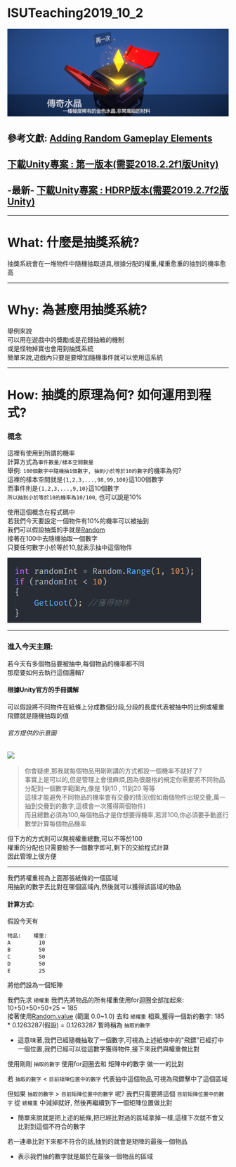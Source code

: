 # ISUTeaching2019_10_2  

![](https://github.com/H3NRILiN/ISUTeaching2019_10_2/blob/master/Picture/Banner.png)
## 參考文獻: [Adding Random Gameplay Elements](https://docs.unity3d.com/Manual/RandomNumbers.html)  
## [下載Unity專案 : 第一版本(需要2018.2.2f1版Unity)](https://github.com/H3NRILiN/ISUTeaching2019_10_2/archive/v1.2.zip)  
## -最新- [下載Unity專案 : HDRP版本(需要2019.2.7f2版Unity)](https://github.com/H3NRILiN/ISUTeaching2019_10_2/archive/v2.2(HDRP%E7%89%88).zip)  
---




# What: 什麼是抽獎系統?  
抽獎系統會在一堆物件中隨機抽取道具,根據分配的權重,權重愈重的抽到的機率愈高 

---
# Why: 為甚麼用抽獎系統?  
舉例來說  
可以用在遊戲中的獎勵或是花錢抽箱的機制  
或是怪物掉寶也會用到抽獎系統  
簡單來說,遊戲內只要是要增加隨機事件就可以使用這系統 

---
# How: 抽獎的原理為何? 如何運用到程式?  

### 概念

這裡有使用到所謂的機率  
計算方式為`事件數量/樣本空間數量`  
舉例: `100個數字中隨機抽1個數字, 抽到小於等於10的數字`的機率為何?  
這裡的樣本空間就是`{1,2,3,...,98,99,100}`這100個數字  
而事件則是`{1,2,3,...,9,10}`這10個數字  
`所以抽到小於等於10的機率為10/100`, 也可以說是10%  

使用這個概念在程式碼中  
若我們今天要設定一個物件有10%的機率可以被抽到  
我們可以假設抽獎的手就是[Random](https://docs.unity3d.com/ScriptReference/Random.Range.html)  
接著在100中去隨機抽取一個數字  
只要任何數字小於等於10,就表示抽中這個物件  

![](https://github.com/H3NRILiN/ISUTeaching2019_10_2/blob/master/Picture/Random1.png)

---
### 進入今天主題: 
若今天有多個物品要被抽中,每個物品的機率都不同  
那麼要如何去執行這個邏輯?  

#### 根據Unity官方的手冊講解  
可以假設將不同物件在紙條上分成數個分段,分段的長度代表被抽中的比例或權重  
飛鏢就是隨機抽取的值  
###### 官方提供的示意圖
![](https://docs.unity3d.com/uploads/Main/ProbStrip.png)  
 
> 你會疑慮,那我就每個物品用剛剛講的方式都設一個機率不就好了?  
> 事實上是可以的,但是管理上會很麻煩,因為很嚴格的規定你需要將不同物品分配到一個數字範圍內,像是 1到10 , 11到20 等等  
> 這樣才能避免不同物品的機率會有交疊的情況(假如兩個物件出現交疊,萬一抽到交疊到的數字,這樣會一次獲得兩個物件)  
> 而且總數必須為100,每個物品才是你想要得機率,若非100,你必須要手動進行數學計算每個物品機率  

但下方的方式則可以無視權重總數,可以不等於100  
權重的分配也只需要給予一個數字即可,剩下的交給程式計算  
因此管理上很方便  

---
我們將權重視為上面那張紙條的一個區域  
用抽到的數字去比對在哪個區域內,然後就可以獲得該區域的物品  
#### 計算方式:  
假設今天有
```
物品:    權重:    
A         10
B         50
C         50
D         50
E         25
```
將他們設為一個矩陣

我們先求 `總權重` 我們先將物品的所有權重使用for迴圈全部加起來: 10+50+50+50+25 = 185  
接著使用[Random.value](https://docs.unity3d.com/ScriptReference/Random-value.html) (範圍 0.0~1.0) 去和 `總權重` 相乘,獲得一個新的數字: 185 * 0.1263287(假設) =  0.1263287 暫時稱為 `抽取的數字`  
 - 這意味著,我們已經隨機抽取了一個數字,可視為上述紙條中的"飛鏢"已經打中一個位置,我們已經可以從這數字獲得物件,接下來我們與權重做比對  

使用剛剛 `抽取的數字` 使用for迴圈去和 矩陣中的數字 做一一的比對  

若 `抽取的數字` < `目前矩陣位置中的數字` 代表抽中這個物品,可視為飛鏢擊中了這個區域  

但如果 `抽取的數字` > `目前矩陣位置中的數字` 呢? 我們只需要將這個 `目前矩陣位置中的數字` 從 `總權重` 中減掉就好, 然後再繼續到下一個矩陣位置做比對  
 - 簡單來說就是把上述的紙條,把已經比對過的區域拿掉一樣,這樣下次就不會又比對到這個不符合的數字  

若一連串比對下來都不符合的話,抽到的就會是矩陣的最後一個物品
 - 表示我們抽的數字就是屬於在最後一個物品的區域


